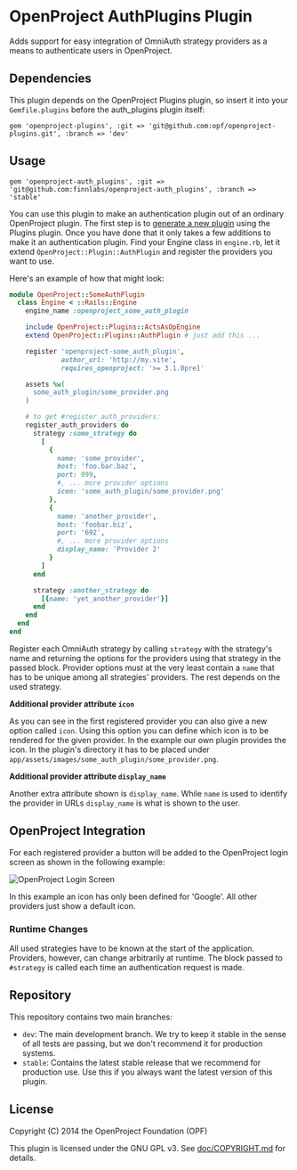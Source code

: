 # OpenProject AuthPlugins Plugin

Adds support for easy integration of OmniAuth strategy providers as a means to authenticate users in OpenProject.

## Dependencies

This plugin depends on the OpenProject Plugins plugin, so insert it into your `Gemfile.plugins` before the auth_plugins plugin itself:

    gem 'openproject-plugins', :git => 'git@github.com:opf/openproject-plugins.git', :branch => 'dev'

## Usage

    gem 'openproject-auth_plugins', :git => 'git@github.com:finnlabs/openproject-auth_plugins', :branch => 'stable'

You can use this plugin to make an authentication plugin out of an ordinary OpenProject plugin.
The first step is to [generate a new plugin](https://github.com/opf/openproject-plugins#generator) using the Plugins plugin.
Once you have done that it only takes a few additions to make it an authentication plugin.
Find your Engine class in `engine.rb`, let it extend `OpenProject::Plugin::AuthPlugin` and register the providers you want to use.

Here's an example of how that might look:

```ruby
module OpenProject::SomeAuthPlugin
  class Engine < ::Rails::Engine
    engine_name :openproject_some_auth_plugin

    include OpenProject::Plugins::ActsAsOpEngine
    extend OpenProject::Plugins::AuthPlugin # just add this ...

    register 'openproject-some_auth_plugin',
             author_url: 'http://my.site',
             requires_openproject: '>= 3.1.0pre1'

    assets %w(
      some_auth_plugin/some_provider.png
    )

    # to get #register_auth_providers:
    register_auth_providers do
      strategy :some_strategy do
        [
          {
            name: 'some_provider',
            host: 'foo.bar.baz',
            port: 999,
            #, ... more provider options
            icon: 'some_auth_plugin/some_provider.png'
          },
          {
            name: 'another_provider',
            host: 'foobar.biz',
            port: '692',
            #, ... more provider options
            display_name: 'Provider 2'
          }
        ]
      end

      strategy :another_strategy do
        [{name: 'yet_another_provider'}]
      end
    end
  end
end
```

Register each OmniAuth strategy by calling `strategy` with the strategy's name and returning the options for the providers using that strategy in the passed block. Provider options must at the very least contain a `name` that has to be unique among all strategies' providers. The rest depends on the used strategy.

**Additional provider attribute `icon`**

As you can see in the first registered provider you can also give a new option called `icon`.
Using this option you can define which icon is to be rendered for the given provider.
In the example our own plugin provides the icon. In the plugin's directory it has to be placed under `app/assets/images/some_auth_plugin/some_provider.png`.

**Additional provider attribute `display_name`**

Another extra attribute shown is `display_name`. While `name` is used to identify the provider in URLs `display_name` is what is shown to the user.

## OpenProject Integration

For each registered provider a button will be added to the OpenProject login screen as shown in the following example:

![OpenProject Login Screen](../screenshots/login_screen_en.png?raw=true "Login screen showing buttons for 6 providers.")

In this example an icon has only been defined for 'Google'.
All other providers just show a default icon.

### Runtime Changes

All used strategies have to be known at the start of the application.
Providers, however, can change arbitrarily at runtime.
The block passed to `#strategy` is called each time an authentication request is made.

## Repository

This repository contains two main branches:

* `dev`: The main development branch. We try to keep it stable in the sense of all tests are passing, but we don't recommend it for production systems.
* `stable`: Contains the latest stable release that we recommend for production use. Use this if you always want the latest version of this plugin.

## License

Copyright (C) 2014 the OpenProject Foundation (OPF)

This plugin is licensed under the GNU GPL v3. See [doc/COPYRIGHT.md](doc/COPYRIGHT.md) for details.
